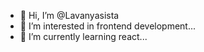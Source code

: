 - 👋 Hi, I’m @Lavanyasista
- 👀 I’m interested in frontend development...
- 🌱 I’m currently learning react...

<!---
Lavanyasista/Lavanyasista is a ✨ special ✨ repository because its `README.md` (this file) appears on your GitHub profile.
You can click the Preview link to take a look at your changes.
--->
